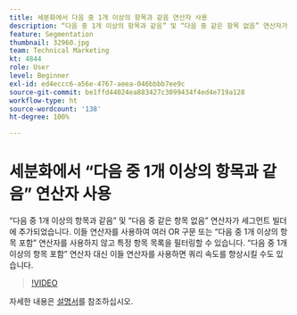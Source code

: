 ```yaml
---
title: 세분화에서 다음 중 1개 이상의 항목과 같음 연산자 사용
description: “다음 중 1개 이상의 항목과 같음” 및 “다음 중 같은 항목 없음” 연산자가 세그먼트 빌더에 추가되었습니다. 이들 연산자를 사용하여 여러 OR 구문 또는 “다음 중 1개 이상의 항목 포함” 연산자를 사용하지 않고 특정 항목 목록을 필터링할 수 있습니다. “다음 중 1개 이상의 항목 포함” 연산자 대신 이들 연산자를 사용하면 쿼리 속도를 향상시킬 수도 있습니다.
feature: Segmentation
thumbnail: 32960.jpg
team: Technical Marketing
kt: 4844
role: User
level: Beginner
exl-id: ed4eccc6-a56e-4767-aeea-046bbbb7ee9c
source-git-commit: be1ffd44024ea883427c3099434f4ed4e719a128
workflow-type: ht
source-wordcount: '138'
ht-degree: 100%

---
```


# 세분화에서 “다음 중 1개 이상의 항목과 같음” 연산자 사용

“다음 중 1개 이상의 항목과 같음” 및 “다음 중 같은 항목 없음” 연산자가 세그먼트 빌더에 추가되었습니다. 이들 연산자를 사용하여 여러 OR 구문 또는 “다음 중 1개 이상의 항목 포함” 연산자를 사용하지 않고 특정 항목 목록을 필터링할 수 있습니다. “다음 중 1개 이상의 항목 포함” 연산자 대신 이들 연산자를 사용하면 쿼리 속도를 향상시킬 수도 있습니다.

>[!VIDEO](https://video.tv.adobe.com/v/32960/?quality=12)

자세한 내용은 [설명서](https://experienceleague.adobe.com/docs/analytics/components/segmentation/segment-reference/seg-operators.html)를 참조하십시오.
